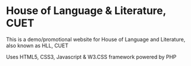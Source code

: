# House of Language & Literature, CUET
This is a demo/promotional website for House of Language and Literature, also known as HLL, CUET

Uses HTML5, CSS3, Javascript & W3.CSS framework powered by PHP
